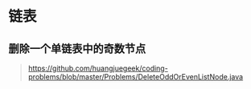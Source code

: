 # 链表
## 删除一个单链表中的奇数节点
> https://github.com/huangjuegeek/coding-problems/blob/master/Problems/DeleteOddOrEvenListNode.java
